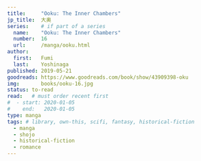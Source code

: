 ```yaml
---
title:     "Ooku: The Inner Chambers"
jp_title:  大奥
series:    # if part of a series
  name:    "Ooku: The Inner Chambers"
  number:  16
  url:     /manga/ooku.html
author: 
  first:   Fumi  
  last:    Yoshinaga
published: 2019-05-21 
goodreads: https://www.goodreads.com/book/show/43909398-oku
img:       books/ooku-16.jpg
status: to-read
read:   # must order recent first
#  - start: 2020-01-05  
#    end:   2020-01-05 
type: manga
tags: # library, own-this, scifi, fantasy, historical-fiction
  - manga
  - shojo
  - historical-fiction
  - romance
---
```



